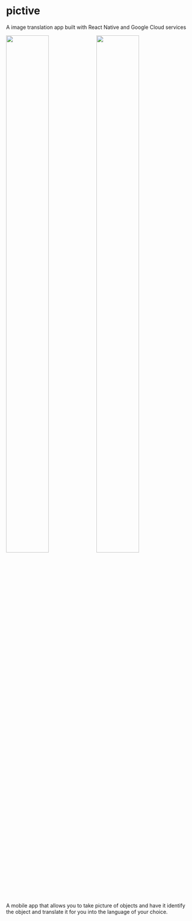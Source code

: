 # pictive
A image translation app built with React Native and Google Cloud services

<p>
  <img src="https://raw.githubusercontent.com/RubinBarclay/pictive/main/gif_20220123_161348.gif" width=48% height=60%>
  <img src="https://raw.githubusercontent.com/RubinBarclay/pictive/main/1642951152963.jpg" width=48% height=60%>
</p>
A mobile app that allows you to take picture of objects and have it identify the object and translate it for you into the language of your choice.
